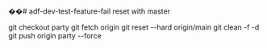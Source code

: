 ��# adf-dev-test-feature-fail
reset with master

git checkout party
git fetch origin
git reset --hard origin/main
git clean -f -d
git push origin party --force

